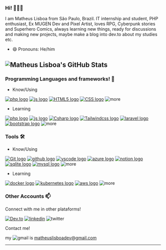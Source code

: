 ### Hi! 💜🇧🇷

I am Matheus Lisboa from São Paulo, Brazil. IT internship and student, PHP enthusiast, Ex MUGEN Dev and Pixel Artist, loves RPG, Cyberpunk stories and Superhero Comics, always learning new things, ready for discussions and making new projects, maybe make a blog into dev.to about my studies etc.

- 😄 Pronouns: He/him


![Matheus Lisboa's GitHub Stats](https://github-readme-stats.vercel.app/api?username=matheuslisboadev&show_icons=true&theme=tokyonight&hide_border=true&locale=en)
----

### Programming Languages and frameworks! 🍵

- Know/Using

[<img src="https://img.shields.io/badge/php-7a86b8.svg?style=for-the-badge&logo=php&logoColor=white" alt="php logo">](https://www.php.net/)   [<img src="https://img.shields.io/badge/Javascript-F7DF1E.svg?style=for-the-badge&logo=javascript&logoColor=black" alt="js logo" >](https://developer.mozilla.org/pt-BR/docs/Web/JavaScript)  [<img src="https://img.shields.io/badge/html-E34F26.svg?style=for-the-badge&logo=html5&logoColor=white" alt= "HTML5 logo">](https://www.w3.org/html/)   [<img src="https://img.shields.io/badge/css-1572B6.svg?style=for-the-badge&logo=css3&logoColor=white" alt="CSS logo">](https://www.w3schools.com/css/)  <img src="https://img.shields.io/badge/and_many_more...-c15eff.svg?style=for-the-badge&logo=plus&logoColor=white" alt="more">


- Learning

[<img src="https://img.shields.io/badge/php-7a86b8.svg?style=for-the-badge&logo=php&logoColor=white" alt="php logo">](https://www.php.net/)   [<img src="https://img.shields.io/badge/Javascript-F7DF1E.svg?style=for-the-badge&logo=javascript&logoColor=black" alt="js logo" >](https://developer.mozilla.org/pt-BR/docs/Web/JavaScript) [<img src="https://img.shields.io/badge/Csharp-blueviolet.svg?style=for-the-badge&logo=csharp&logoColor=white" alt="Csharp logo">](https://learn.microsoft.com/pt-br/dotnet/csharp/tour-of-csharp/)
[<img src="https://img.shields.io/badge/tailwind-blue.svg?style=for-the-badge&logo=tailwindcss&logoColor=white" alt="Tailwindcss logo">](https://tailwindcss.com/)
[<img src="https://img.shields.io/badge/laravel-db0d0d.svg?style=for-the-badge&logo=laravel&logoColor=white" alt="laravel logo">](https://laravel.com/)
[<img src="https://img.shields.io/badge/bootstrap-blueviolet.svg?style=for-the-badge&logo=bootstrap&logoColor=white" alt="bootstrap logo">](https://getbootstrap.com/)  <img src="https://img.shields.io/badge/and_many_more...-c15eff.svg?style=for-the-badge&logo=plus&logoColor=white" alt="more">





### Tools 🛠️

- Know/Using

[<img src="https://img.shields.io/badge/git-F05032.svg?style=for-the-badge&logo=git&logoColor=white" alt="Git logo" >](https://git-scm.com/)  [<img src="https://img.shields.io/badge/github-blueviolet.svg?style=for-the-badge&logo=github&logoColor=white" alt="github logo" >]([https://git-scm.com/](https://github.com/matheuslisboadev))  [<img src="https://img.shields.io/badge/vscode-007ACC.svg?style=for-the-badge&logo=visualstudiocode&logoColor=white" alt="vscode logo" >](https://code.visualstudio.com/) [<img src="https://img.shields.io/badge/azure-blue.svg?style=for-the-badge&logo=microsoftazure&logoColor=white" alt="azure logo" >](https://azure.microsoft.com/en-us/products/virtual-desktop/)  [<img src="https://img.shields.io/badge/notion-black.svg?style=for-the-badge&logo=notion&logoColor=white" alt="notion logo" >](https://www.notion.so/)
[<img src="https://img.shields.io/badge/sqlite-blue.svg?style=for-the-badge&logo=sqlite" alt="sqlite logo">](https://sqlite.org/index.html)
[<img src="https://img.shields.io/badge/mysql-blueviolet.svg?style=for-the-badge&logo=mysql&logoColor=white" alt="mysql logo">](https://www.mysql.com/)
<img src="https://img.shields.io/badge/and_many_more...-c15eff.svg?style=for-the-badge&logo=plus&logoColor=white" alt="more">



- Learning

[<img src="https://img.shields.io/badge/docker-2496ED.svg?style=for-the-badge&logo=docker&logoColor=white" alt="docker logo" >](https://www.docker.com/) [<img src="https://img.shields.io/badge/kubernetes-blue.svg?style=for-the-badge&logo=kubernetes&logoColor=white" alt="kubernetes logo" >](https://kubernetes.io/) [<img src="https://img.shields.io/badge/aws-orange.svg?style=for-the-badge&logo=amazonaws" alt="aws logo" >](https://aws.amazon.com/)  <img src="https://img.shields.io/badge/and_many_more...-c15eff.svg?style=for-the-badge&logo=plus&logoColor=white" alt="more">


### Other Accounts 📫

Connect with me in other plataforms!

[<img src="https://img.shields.io/badge/DEV.to-0A0A0A.svg?style=for-the-badge&logo=devdotto&logoColor=white" alt="Dev.to">]("https://dev.to/matheuslisboadev")
[<img src="https://img.shields.io/badge/Linked%20In-0A66C2.svg?style=for-the-badge&logo=linkedin&logoColor=white" alt="linkedin">]("https://linkedin.com/in/matheuslisboadev")
<img src="https://img.shields.io/badge/Twitter-733e98.svg??style=social&logo=twitter" alt="twitter">

Contact me!

my <img src="https://img.shields.io/badge/gmail-red.svg?style=for-the-badge&logo=gmail&logoColor=white" alt="gmail"> is matheuslisboadev@gmail.com






---

